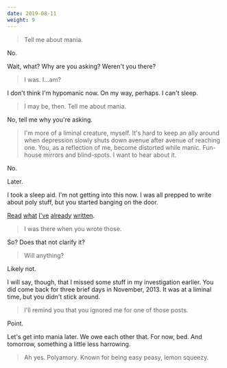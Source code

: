 ```yaml
---
date: 2019-08-11
weight: 9
---
```


> Tell me about mania.

No.

Wait, what? Why are you asking? Weren't you there?

> I was. I...am?

I don't think I'm hypomanic now. On my way, perhaps. I can't sleep.

> I may be, then. Tell me about mania.

No, tell me why you're asking.

> I'm more of a liminal creature, myself. It's hard to keep an ally around when depression slowly shuts down avenue after avenue of reaching one. You, as a reflection of me, become distorted while manic. Fun-house mirrors and blind-spots. I want to hear about it.

No.

Later.

I took a sleep aid. I'm not getting into this now. I was all prepped to write about poly stuff, but you started banging on the door.

[Read](https://writing.drab-makyo.com/blog/omens-and-portents/) [what](https://writing.drab-makyo.com/blog/on-ritual/) [I've](https://imgur.com/gallery/fkrQc) [already](https://writing.drab-makyo.com/poetry/bruise-vision/) [written](/page/8).

> I was there when you wrote those.

So? Does that not clarify it?

> Will anything?

Likely not.

I will say, though, that I missed some stuff in my investigation earlier. You did come back for three brief days in November, 2013. It was at a liminal time, but you didn't stick around.

> I'll remind you that you ignored me for one of those posts.

Point.

Let's get into mania later. We owe each other that. For now, bed. And tomorrow, something a little less harrowing.

> Ah yes. Polyamory. Known for being easy peasy, lemon squeezy.

